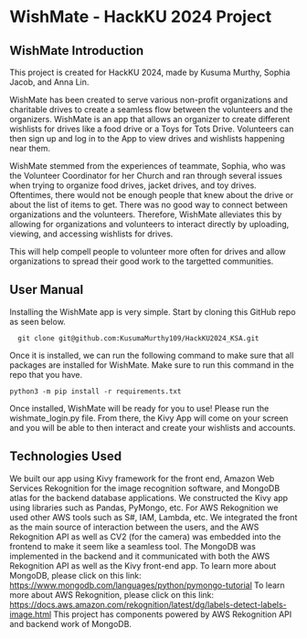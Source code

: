 # WishMate - HackKU 2024 Project
## WishMate Introduction

This project is created for HackKU 2024, made by Kusuma Murthy, Sophia Jacob, and Anna Lin.

WishMate has been created to serve various non-profit organizations and charitable drives to create a seamless flow between the volunteers and the organizers. WishMate is an app that allows an organizer to create different wishlists for drives like a food drive or a Toys for Tots Drive. Volunteers can then sign up and log in to the App to view drives and wishlists happening near them.

WishMate stemmed from the experiences of teammate, Sophia, who was the Volunteer Coordinator for her Church and ran through several issues when trying to organize food drives, jacket drives, and toy drives. Oftentimes, there would not be enough people that knew about the drive or about the list of items to get. There was no good way to connect between organizations and the volunteers. Therefore, WishMate alleviates this by allowing for organizations and volunteers to interact directly by uploading, viewing, and accessing wishlists for drives.

This will help compell people to volunteer more often for drives and allow organizations to spread their good work to the targetted communities.
## User Manual
Installing the WishMate app is very simple. Start by cloning this GitHub repo as seen below.
```
  git clone git@github.com:KusumaMurthy109/HackKU2024_KSA.git
```

Once it is installed, we can run the following command to make sure that all packages are installed for WishMate. Make sure to run this command in the repo that you have.
```
python3 -m pip install -r requirements.txt
```
Once installed, WishMate will be ready for you to use! Please run the wishmate_login.py file. From there, the Kivy App will come on your screen and you will be able to then interact and create your wishlists and accounts.

## Technologies Used
We built our app using Kivy framework for the front end, Amazon Web Services Rekognition for the image recognition software, and MongoDB atlas for the backend database applications. We constructed the Kivy app using libraries such as Pandas, PyMongo, etc. For AWS Rekognition we used other AWS tools such as S#, IAM, Lambda, etc. We integrated the front as the main source of interaction between the users, and the AWS Rekognition API as well as CV2 (for the camera) was embedded into the frontend to make it seem like a seamless tool. The MongoDB was implemented in the backend and it communicated with both the AWS Rekognition API as well as the Kivy front-end app.
To learn more about MongoDB, please click on this link:
https://www.mongodb.com/languages/python/pymongo-tutorial
To learn more about AWS Rekognition, please click on this link:
https://docs.aws.amazon.com/rekognition/latest/dg/labels-detect-labels-image.html
This project has components powered by AWS Rekognition API and backend work of MongoDB.

